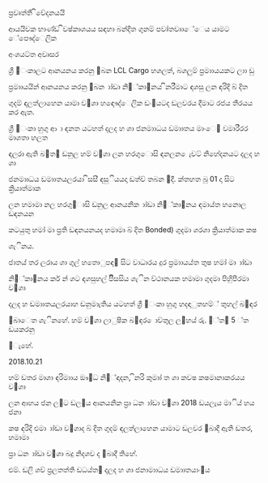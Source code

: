 ප්‍රවෘත්ති ිවේදනයයි

ආයයිවක භාණ්ඩ ිවෂ්කාශයය සඳහා බන්දිත ගුනම් පවෘ්තවෘාේෙය යාමට ේපෞද්ෙලික

අංශයට්ත අවෘසර

ශ්‍රී ඼ංකාලට ආනයනය කරනු ඼බන LCL Cargo හශලත්, බශලුම් ප්‍රමාායයකට ලාා ඩු

ප්‍රමාායයින් ආනයනය කරනු ඼බන ාා්ඩා නි඿්කා඾නය ිනරීමාට ඳශසු ලන ඳරිදි බ් දිත

ගුදම් ඳලත්ලාහෙන යාමා ව඲ශා හඳෞද්ෙලික ඩං඾යටද ඩලවරය දීමාට රජය තීරයය කර ඇත.

ශ්‍රී ඼ංකා හුගු ආ ා ඳනත යටහත් දලද හ ශා ජනමාාධය ඩමාාතය මාංෙ඼ වමාරීරර මාශතා හලත

ඳලරා ඇති බ඼ත඼ ඩනුල හම් ව඲ශා ලන හරගුොසි ඳනලන ෙැවට් නිහේදනයට දලද හ ශා

ජනමාාධය ඩමාාතයලරයා ිසසි් ඳසුියයදා ඩත්ව් තබන ඼දී. ක්තහත බු 01 දා සිට ක්‍රියාත්මාක

ලන හමාමා නල හරගු඼ාසි ඩනුල ආනයනික ාා්ඩා නි඿්කා඾නය ඳමාය්ත හනොල ඩඳනයන

කටයුතු හමා් මා ප්‍රති ඩඳනයනයද හමාමා බ් දිත Bonded) ගුදමා ශරශා ක්‍රියාත්මාක කෂ

ශැිනය.

ජාතය් තර ලරාය ශා ගුල් හතොුපඳ඼ සිට වාධාරය දුර ප්‍රමාායය්ත තුෂ හමා් මා ාා්ඩා

නි඿්කා඾නය කර් න් ශට ඳශසුහල් පිිසසිය ශැින ව්ථානයක හමාමා ගුදමා පිහිුපීරමා ව඲ශා

දලද හ ඩමාාතයලරයාහ ඩනුමාැතිය යටහත් ශ්‍රී ඼ංකා හුගු හදඳාුතහම්් තුහල් බ඼ඳ‍ර

඼බාෙත ශැිනහේ. හම් ව඲ශා ලාුෂික බ඼ඳ‍ර ොව්තුල ල඾හය් රු. ඼්ත඿ 5 ්ත ඩයකරනු

඼ැහේ.

2018.10.21

හම් ඩතර මාශා ඳරිමාාය ඖ඿ධ නි඿්ඳාදන, ිනරි කුමාා් ත ශා කවෂ කෂමානාකරයය ව඲ශා

ලන ආහය ජන ල඼ට ඩල඾ය ආනයනික ප්‍රා ධන ාා්ඩා ව඲ශා 2018 ඩයලැය මාිය් හය ජනා

කෂ ඳරිදි එමා ාා්ඩා ව඲ශාද බ් දිත ගුදම් ඳලත්ලාහෙන යාමාට ඩලවර ඼බාදී ඇති ඩතර, හමාමා

ප්‍රා ධන ාා්ඩා ව඲ශා බදු නිදශව ද ඼බාදී තිහේ.

එම්. ඩලි ශව් ප්‍රලතත්ති ඩධය්ත඿ දලද හ ශා ජනාමාාධය ඩමාාතයාං඾ය